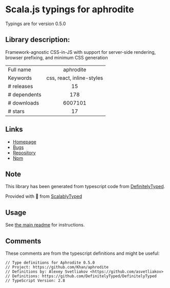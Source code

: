 
# Scala.js typings for aphrodite

Typings are for version 0.5.0

## Library description:
Framework-agnostic CSS-in-JS with support for server-side rendering, browser prefixing, and minimum CSS generation

|                    |                 |
| ------------------ | :-------------: |
| Full name          | aphrodite |
| Keywords           | css, react, inline-styles |
| # releases         | 15 |
| # dependents       | 178 |
| # downloads        | 6007101 |
| # stars            | 17 |

## Links
- [Homepage](https://github.com/Khan/aphrodite)
- [Bugs](https://github.com/Khan/aphrodite/issues)
- [Repository](https://github.com/Khan/aphrodite)
- [Npm](https://www.npmjs.com/package/aphrodite)
    


## Note
This library has been generated from typescript code from [DefinitelyTyped](https://definitelytyped.org).

Provided with :purple_heart: from [ScalablyTyped](https://github.com/oyvindberg/ScalablyTyped)

## Usage
See [the main readme](../../readme.md) for instructions.

## Comments

These comments are from the typescript definitions and might be useful:
```
// Type definitions for Aphrodite 0.5.0
// Project: https://github.com/Khan/aphrodite
// Definitions by: Alexey Svetliakov <https://github.com/asvetliakov>
// Definitions: https://github.com/DefinitelyTyped/DefinitelyTyped
// TypeScript Version: 2.8

```

